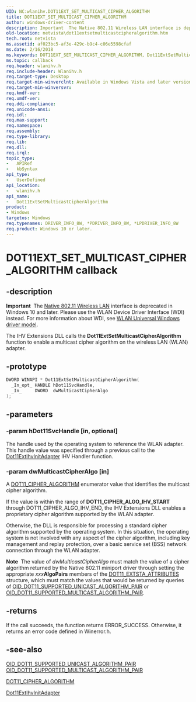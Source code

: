```yaml
---
UID: NC:wlanihv.DOT11EXT_SET_MULTICAST_CIPHER_ALGORITHM
title: DOT11EXT_SET_MULTICAST_CIPHER_ALGORITHM
author: windows-driver-content
description: Important  The Native 802.11 Wireless LAN interface is deprecated in Windows 10 and later.
old-location: netvista\dot11extsetmulticastcipheralgorithm.htm
tech.root: netvista
ms.assetid: af023bc5-af3e-429c-b9c4-c06e5598cfaf
ms.date: 2/16/2018
ms.keywords: DOT11EXT_SET_MULTICAST_CIPHER_ALGORITHM, Dot11ExtSetMulticastCipherAlgorithm, Dot11ExtSetMulticastCipherAlgorithm callback function [Network Drivers Starting with Windows Vista], Native_802.11_IHV_Ext_67af4c54-7246-4d6e-a82f-35a7b23c8200.xml, netvista.dot11extsetmulticastcipheralgorithm, wlanihv/Dot11ExtSetMulticastCipherAlgorithm
ms.topic: callback
req.header: wlanihv.h
req.include-header: Wlanihv.h
req.target-type: Desktop
req.target-min-winverclnt: Available in Windows Vista and later versions of the Windows operating   systems.
req.target-min-winversvr:
req.kmdf-ver:
req.umdf-ver:
req.ddi-compliance:
req.unicode-ansi:
req.idl:
req.max-support:
req.namespace:
req.assembly:
req.type-library:
req.lib:
req.dll:
req.irql:
topic_type:
-	APIRef
-	kbSyntax
api_type:
-	UserDefined
api_location:
-	wlanihv.h
api_name:
-	Dot11ExtSetMulticastCipherAlgorithm
product:
- Windows
targetos: Windows
req.typenames: DRIVER_INFO_8W, *PDRIVER_INFO_8W, *LPDRIVER_INFO_8W
req.product: Windows 10 or later.
---
```


# DOT11EXT_SET_MULTICAST_CIPHER_ALGORITHM callback


## -description


<div class="alert"><b>Important</b>  The <a href="https://msdn.microsoft.com/library/windows/hardware/ff560689">Native 802.11 Wireless LAN</a> interface is deprecated in Windows 10 and later. Please use the WLAN Device Driver Interface (WDI) instead. For more information about WDI, see <a href="https://msdn.microsoft.com/6EF92E34-7BC9-465E-B05D-2BCB29165A18">WLAN Universal Windows driver model</a>.</div>

The IHV Extensions DLL calls the
  <b>Dot11ExtSetMulticastCipherAlgorithm</b> function to enable a multicast cipher
  algorithm on the wireless LAN (WLAN) adapter.


## -prototype


```cpp
DWORD WINAPI * Dot11ExtSetMulticastCipherAlgorithm(
  _In_opt_ HANDLE hDot11SvcHandle,
  _In_     DWORD  dwMulticastCipherAlgo
);
```


## -parameters




### -param hDot11SvcHandle [in, optional]

The handle used by the operating system to reference the WLAN adapter. This handle value was
     specified through a previous call to the
     <a href="..\wlanihv\nc-wlanihv-dot11extihv_init_adapter.md">Dot11ExtIhvInitAdapter</a> IHV
     Handler function.


### -param dwMulticastCipherAlgo [in]

A
     <a href="..\wlantypes\ne-wlantypes-_dot11_cipher_algorithm.md">DOT11_CIPHER_ALGORITHM</a> enumerator
     value that identifies the multicast cipher algorithm.


If the value is within the range of <b>DOT11_CIPHER_ALGO_IHV_START</b> through DOT11_CIPHER_ALGO_IHV_END,
     the IHV Extensions DLL enables a proprietary cipher algorithm supported by the WLAN adapter.

Otherwise, the DLL is responsible for processing a standard cipher algorithm supported by the
     operating system. In this situation, the operating system is not involved with any aspect of the cipher
     algorithm, including key management and replay protection, over a basic service set (BSS) network
     connection through the WLAN adapter.

<div class="alert"><b>Note</b>  The value of
     <i>dwMulticastCipherAlgo</i> must match the value of a cipher algorithm returned by the Native 802.11
     miniport driver through setting the appropriate <i>xxx</i><b>AlgoPairs</b> members of the  <a href="..\windot11\ns-windot11-dot11_extsta_attributes.md">DOT11_EXTSTA_ATTRIBUTES</a> structure, which must match the values that would be returned by queries of
     <a href="https://msdn.microsoft.com/library/gg157261.aspx">OID_DOT11_SUPPORTED_UNICAST_ALGORITHM_PAIR</a> or
     <a href="https://docs.microsoft.com/windows-hardware/drivers/network/oid-dot11-supported-multicast-algorithm-pair">OID_DOT11_SUPPORTED_MULTICAST_ALGORITHM_PAIR</a>.</div>

## -returns



If the call succeeds, the function returns ERROR_SUCCESS. Otherwise, it returns an error code
     defined in
     Winerror.h.




## -see-also

<a href="https://msdn.microsoft.com/library/gg157261.aspx">
   OID_DOT11_SUPPORTED_UNICAST_ALGORITHM_PAIR</a>



<a href="https://docs.microsoft.com/windows-hardware/drivers/network/oid-dot11-supported-multicast-algorithm-pair">
   OID_DOT11_SUPPORTED_MULTICAST_ALGORITHM_PAIR</a>



<a href="..\wlantypes\ne-wlantypes-_dot11_cipher_algorithm.md">DOT11_CIPHER_ALGORITHM</a>



<a href="..\wlanihv\nc-wlanihv-dot11extihv_init_adapter.md">Dot11ExtIhvInitAdapter</a>



 

 


